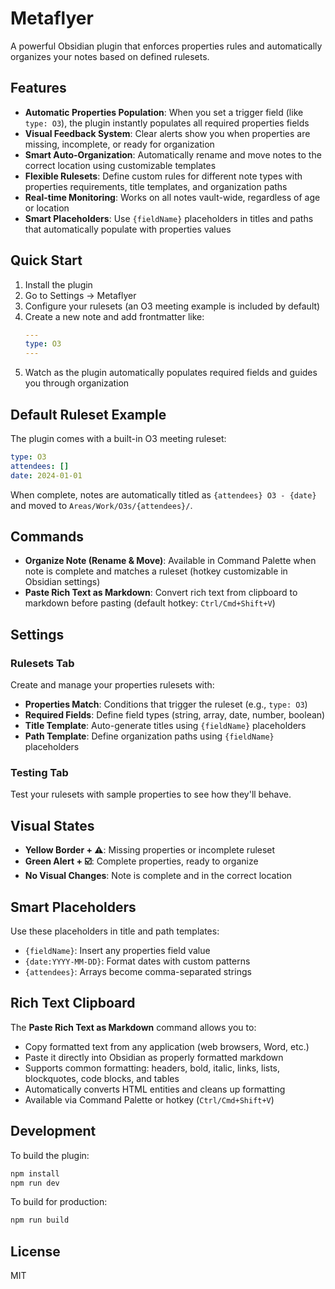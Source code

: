 # Metaflyer

A powerful Obsidian plugin that enforces properties rules and automatically organizes your notes based on defined rulesets.

## Features

- **Automatic Properties Population**: When you set a trigger field (like `type: O3`), the plugin instantly populates all required properties fields
- **Visual Feedback System**: Clear alerts show you when properties are missing, incomplete, or ready for organization
- **Smart Auto-Organization**: Automatically rename and move notes to the correct location using customizable templates
- **Flexible Rulesets**: Define custom rules for different note types with properties requirements, title templates, and organization paths
- **Real-time Monitoring**: Works on all notes vault-wide, regardless of age or location
- **Smart Placeholders**: Use `{fieldName}` placeholders in titles and paths that automatically populate with properties values

## Quick Start

1. Install the plugin
2. Go to Settings → Metaflyer
3. Configure your rulesets (an O3 meeting example is included by default)
4. Create a new note and add frontmatter like:
   ```yaml
   ---
   type: O3
   ---
   ```
5. Watch as the plugin automatically populates required fields and guides you through organization

## Default Ruleset Example

The plugin comes with a built-in O3 meeting ruleset:

```yaml
type: O3
attendees: []
date: 2024-01-01
```

When complete, notes are automatically titled as `{attendees} O3 - {date}` and moved to `Areas/Work/O3s/{attendees}/`.

## Commands

- **Organize Note (Rename & Move)**: Available in Command Palette when note is complete and matches a ruleset (hotkey customizable in Obsidian settings)
- **Paste Rich Text as Markdown**: Convert rich text from clipboard to markdown before pasting (default hotkey: `Ctrl/Cmd+Shift+V`)

## Settings

### Rulesets Tab
Create and manage your properties rulesets with:
- **Properties Match**: Conditions that trigger the ruleset (e.g., `type: O3`)
- **Required Fields**: Define field types (string, array, date, number, boolean)
- **Title Template**: Auto-generate titles using `{fieldName}` placeholders
- **Path Template**: Define organization paths using `{fieldName}` placeholders

### Testing Tab
Test your rulesets with sample properties to see how they'll behave.

## Visual States

- **Yellow Border + ⚠️**: Missing properties or incomplete ruleset
- **Green Alert + ☑️**: Complete properties, ready to organize
- **No Visual Changes**: Note is complete and in the correct location

## Smart Placeholders

Use these placeholders in title and path templates:
- `{fieldName}`: Insert any properties field value
- `{date:YYYY-MM-DD}`: Format dates with custom patterns
- `{attendees}`: Arrays become comma-separated strings

## Rich Text Clipboard

The **Paste Rich Text as Markdown** command allows you to:
- Copy formatted text from any application (web browsers, Word, etc.)
- Paste it directly into Obsidian as properly formatted markdown
- Supports common formatting: headers, bold, italic, links, lists, blockquotes, code blocks, and tables
- Automatically converts HTML entities and cleans up formatting
- Available via Command Palette or hotkey (`Ctrl/Cmd+Shift+V`)

## Development

To build the plugin:

```bash
npm install
npm run dev
```

To build for production:
```bash
npm run build
```

## License

MIT